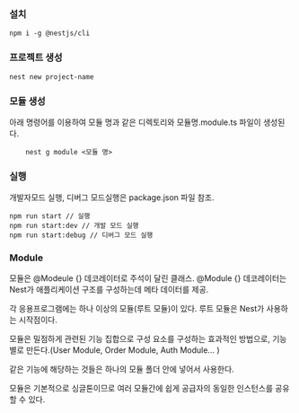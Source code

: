 ### 설치
```
npm i -g @nestjs/cli
```

### 프로젝트 생성
```
nest new project-name
```

### 모듈 생성
아래 명령어를 이용하여 모듈 명과 같은 디렉토리와 모듈명.module.ts 파일이 생성된다.
```
    nest g module <모듈 명>
```
### 실행
개발자모드 실행, 디버그 모드실행은 package.json 파일 참조.
```
npm run start // 실행
npm run start:dev // 개발 모드 실행
npm run start:debug // 디버그 모드 실행
```

### Module
모듈은 @Modeule {} 데코레이터로 주석이 달린 클래스. @Module {} 데코레이터는 Nest가 애플리케이션 구조를 구성하는데 메타 데이터를 제공.

각 응용프로그램에는 하나 이상의 모듈(루트 모듈)이 있다.
루트 모듈은 Nest가 사용하는 시작점이다.

모듈은 밀점하게 관련된 기능 집합으로 구성 요소를 구성하는 효과적인 방법으로, 기능별로 만든다.(User Module, Order Module, Auth Module... )

같은 기능에 해당하는 것들은 하나의 모듈 폴더 안에 넣어서 사용한다.

모듈은 기본적으로 싱글톤이므로 여러 모듈간에 쉽게 공급자의 동일한 인스턴스를 공유할 수 있다.


